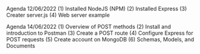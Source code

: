 Agenda 12/06/2022
(1) Installed NodeJS (NPM)
(2) Installed Express
(3) Creater server.js
(4) Web server example 


Agenda 14/06/2022
(1) Overview of POST methods
(2) Install and introduction to Postman
(3) Create a POST route
(4) Configure Express for POST requests
(5) Create account on MongoDB
(6) Schemas, Models, and Documents
